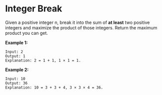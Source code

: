 # Integer Break

Given a positive integer n, break it into the sum of **at least** two positive integers and maximize the product of those integers. Return the maximum product you can get.

**Example 1:**

```pseudo
Input: 2
Output: 1
Explanation: 2 = 1 + 1, 1 × 1 = 1.
```

**Example 2:**

```pseudo
Input: 10
Output: 36
Explanation: 10 = 3 + 3 + 4, 3 × 3 × 4 = 36.
```
